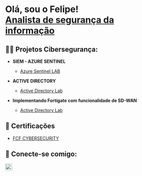 <h1>Olá, sou o Felipe! <br/><a href="https://www.linkedin.com/in/joshmadakor/">Analista de segurança da informação</a></h1>

<h2>👨‍💻 Projetos Cibersegurança:</h2>

- <b>SIEM - AZURE SENTINEL</b>
  - [Azure Sentinel LAB](https://github.com/FelipePassosCyber/AzureSentinel-SIEM-LAB)

- <b>ACTIVE DIRECTORY</b>
  - [Active Directory Lab](https://github.com/Felipe-Passos03/ActiveDirectoryLab)
 
- <b>Implementando Fortigate com funcionalidade de SD-WAN</b>
  - [Active Directory Lab](https://github.com/Felipe-Passos03/Fortigate-Implementando-SD-WAN)

<h2>📝 Certificações</h2>

- [FCF CYBERSECURITY](https://imgur.com/a/fupjArz)

<h2> 🤳 Conecte-se comigo:</h2>

[<img align="left" alt="Felipe Garcia | LinkedIn" width="22px" src="https://cdn.jsdelivr.net/npm/simple-icons@v3/icons/linkedin.svg" />][linkedin]

[linkedin]: https://www.linkedin.com/in/felipe-garcia03/

<!--
**joshmadakor1/joshmadakor1** is a ✨ _special_ ✨ repository because its `README.md` (this file) appears on your GitHub profile.

Here are some ideas to get you started:

- 🔭 I’m currently working on ...
- 🌱 I’m currently learning ...
- 👯 I’m looking to collaborate on ...
- 🤔 I’m looking for help with ...
- 💬 Ask me about ...
- 📫 How to reach me: ...
- 😄 Pronouns: ...
- ⚡ Fun fact: ...
-->
